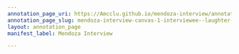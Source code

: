```yaml
---
annotation_page_uri: https://Amcclu.github.io/mendoza-interview/annotations/mendoza-interview-canvas-1-interviewee--laughter--frustration--relating-personal-detail.json
annotation_page_slug: mendoza-interview-canvas-1-interviewee--laughter--frustration--relating-personal-detail
layout: annotation_page
manifest_label: Mendoza Interview

---
```

